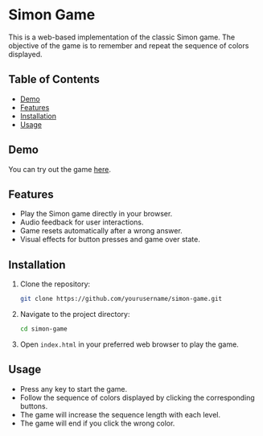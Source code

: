 # Simon Game

This is a web-based implementation of the classic Simon game. The objective of the game is to remember and repeat the sequence of colors displayed.

## Table of Contents

- [Demo](#demo)
- [Features](#features)
- [Installation](#installation)
- [Usage](#usage)

## Demo

You can try out the game [here](link_to_demo).

## Features

- Play the Simon game directly in your browser.
- Audio feedback for user interactions.
- Game resets automatically after a wrong answer.
- Visual effects for button presses and game over state.

## Installation

1. Clone the repository:
   ```bash
   git clone https://github.com/yourusername/simon-game.git
2. Navigate to the project directory:

    ```bash
    cd simon-game
    ```

3. Open `index.html` in your preferred web browser to play the game.

## Usage

- Press any key to start the game.
- Follow the sequence of colors displayed by clicking the corresponding buttons.
- The game will increase the sequence length with each level.
- The game will end if you click the wrong color.
